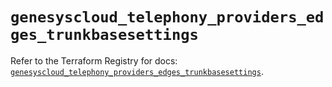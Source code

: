 # `genesyscloud_telephony_providers_edges_trunkbasesettings`

Refer to the Terraform Registry for docs: [`genesyscloud_telephony_providers_edges_trunkbasesettings`](https://registry.terraform.io/providers/mypurecloud/genesyscloud/1.70.0/docs/resources/telephony_providers_edges_trunkbasesettings).
